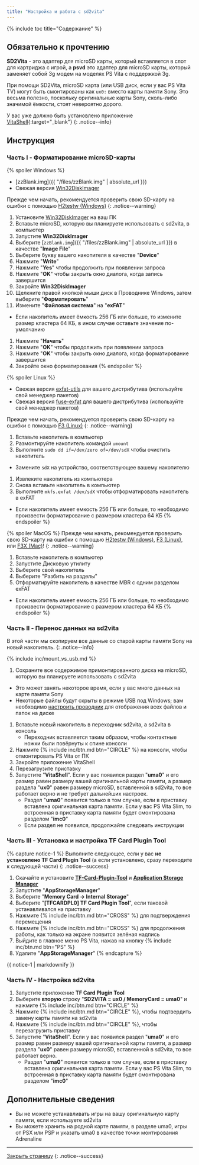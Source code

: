 ```yaml
---
title: "Настройка и работа с sd2vita"
---
```


{% include toc title="Содержание" %}

## Обязательно к прочтению

**SD2Vita** - это адаптер для microSD карты, который вставляется в слот для картриджа с игрой, а **psvd** это адаптер для microSD карты, который заменяет собой 3g модем на моделях PS Vita с поддержкой 3g.

При помощи SD2Vita, microSD карта (или USB диск, если у вас PS Vita TV) могут быть смонтированы как `ux0:` вместо карты памяти Sony. Это весьма полезно, поскольку оригинальные карты Sony, сколь-либо значимой ёмкости, стоят невероятно дорого. 

У вас уже должно быть установлено приложение [VitaShell](vitashell){:target="_blank"}
{: .notice--info}

## Инструкция

### Часть I - Форматирование microSD-карты 
{% spoiler Windows %}
* [zzBlank.img]({{ "/files/zzBlank.img" | absolute_url }})
* Свежая версия [Win32DiskImager](https://sourceforge.net/projects/win32diskimager/)

Прежде чем начать, рекомендуется проверить свою SD-карту на ошибки с помощью [H2testw (Windows)](http://customfw.xyz/h2testw-windows)
{: .notice--warning}

1. Установите [Win32DiskImager](https://sourceforge.net/projects/win32diskimager/) на ваш ПК
1. Вставьте microSD, которую вы планируете использовать с sd2vita, в компьютер
1. Запустите **Win32DiskImager**
1. Выберите [`zzBlank.img`]({{ "/files/zzBlank.img" | absolute_url }}) в качестве "**Image File**"
1. Выберите букву вашего накопителя в качестве "**Device**"
1. Нажмите "**Write**"
1. Нажмите "**Yes**" чтобы продолжить при появлении запроса
1. Нажмите "**OK**" чтобы закрыть окно диалога, когда запись завершится
1. Закройте **Win32DiskImager**
1. Щелкните правой кнопкой мыши диск в Проводнике Windows, затем выберите "**Форматировать**"
1. Измените "**Файловая система**" на "**exFAT**"
  + Если накопитель имеет ёмкость 256 ГБ или больше, то измените размер кластера 64 КБ, в ином случае оставьте значение по-умолчанию
1. Нажмите "**Начать**"
1. Нажмите "**OK**" чтобы продолжить при появлении запроса
1. Нажмите "**OK**" чтобы закрыть окно диалога, когда форматирование завершится
1. Закройте окно форматирования
{% endspoiler %}

{% spoiler Linux %}
* Свежая версия [exfat-utils](https://github.com/relan/exfat) для вашего дистрибутива (используйте свой менеджер пакетов)
* Свежая версия [fuse-exfat](https://github.com/relan/exfat) для вашего дистрибутива (используйте свой менеджер пакетов)

Прежде чем начать, рекомендуется проверить свою SD-карту на ошибки с помощью [F3 (Linux)](http://customfw.xyz/f3-linux)
{: .notice--warning}

1. Вставьте накопитель в компьютер
1. Размонтируйте накопитель командой `umount`
1. Выполните `sudo dd if=/dev/zero of=/dev/sdX` чтобы очистить накопитель
  + Замените `sdX` на устройство, соответствующее вашему накопителю
1. Извлеките накопитель из компьютера
1. Снова вставьте накопитель в компьютер
1. Выполните `mkfs.exfat /dev/sdX` чтобы отформатировать накопитель в exFAT
  + Если накопитель имеет емкость 256 ГБ или больше, то необходимо произвести форматирование с размером кластера 64 КБ
{% endspoiler %}

{% spoiler MacOS %}
Прежде чем начать, рекомендуется проверить свою SD-карту на ошибки с помощью [H2testw (Windows)](http://customfw.xyz/h2testw-windows), [F3 (Linux)](http://customfw.xyz/f3-linux), или [F3X (Mac)](http://customfw.xyz/f3x-mac)!
{: .notice--warning}

1. Вставьте накопитель в компьютер
1. Запустите Дисковую утилиту
1. Выберите свой накопитель
1. Выберите "Разбить на разделы"
1. Отформатируйте накопитель в качестве MBR с одним разделом exFAT
  + Если накопитель имеет емкость 256 ГБ или больше, то необходимо произвести форматирование с размером кластера 64 КБ
{% endspoiler %}

### Часть II - Перенос данных на sd2vita

В этой части мы скопируем все данные со старой карты памяти Sony на новый накопитель.
{: .notice--info}

{% include inc/mount_vs_usb.md %}
1. Сохраните все содержимое примонтированного диска на microSD, которую вы планируете использовать с sd2vita
  + Это может занять некоторое время, если у вас много данных на карте памяти Sony
  + Некоторые файлы будут скрыты в режиме USB под Windows; вам необходимо [настроить проводник](https://customfw.xyz/file-extensions-windows) для отображения всех файлов и папок на диске
1. Вставьте новый накопитель в переходник sd2vita, а sd2vita в консоль
    * Переходник вставляется таким образом, чтобы контактные ножки были повёрнуты к спине консоли
1. Нажмите {% include inc/btn.md btn="CIRCLE" %} на консоли, чтобы отмонтировать PS Vita от ПК
1. Закройте приложение VitaShell
1. Перезагрузите приставку
1. Запустите "**VitaShell**". Если у вас появился раздел "**uma0**" и его размер равен размеру вашей оригинальной карты памяти, а размер раздела "**ux0**" равен размеру microSD, вставленной в sd2vita, то все работает верно и не требует дальнейших настроек.
   + Раздел "**uma0**" появится только в том случае, если в приставку вставлена оригинальная карта памяти. Если у вас PS Vita Slim, то встроенная в приставку карта памяти будет смонтирована разделом "**imc0**"
   + Если раздел не появился, продолжайте следовать инструкции


### Часть III - Установка и настройка **TF Card Plugin Tool**

{% capture notice-1 %}
Выполните следующее, если у вас **не установлено TF Card Plugin Tool** (а если установлено, сразу переходите к следующей части)
{: .notice--success}

1. Скачайте и установите **[TF-Card-Plugin-Tool](https://github.com/theheroGAC/TF-Card-Plugin-Tool)** и **[Application Storage Manager](https://bitbucket.org/Lupo511/appstoragemanager/downloads/)**
1. Запустите "**AppStorageManager**"
1. Выберите "**Memory Card -> Internal Storage**"
1. Выберите "**[TFCARDPL0] TF Card Plugin Tool**", если таковой устанавливался на приставку
1. Нажмите {% include inc/btn.md btn="CROSS" %} для  подтверждения перемещения
1. Нажмите {% include inc/btn.md btn="CROSS" %} для продолжения работы, как только на экране появится зелёная надпись
1. Выйдите в главное меню PS Vita, нажав на кнопку {% include inc/btn.md btn="PS" %}
1. Удалите "**AppStorageManager**"
{% endcapture %}
<div class="notice--warning">{{ notice-1 | markdownify }}</div>
 
### Часть IV - Настройка sd2vita

1. Запустите приложение **TF Card Plugin Tool**
1. Выберите **вторую** строку "**SD2VITA = ux0 / MemoryCard = uma0**" и нажмите {% include inc/btn.md btn="CIRCLE" %}
1. Нажмите {% include inc/btn.md btn="CIRCLE" %}, чтобы подтвердить замену карты памяти на sd2vita 
1. Нажмите {% include inc/btn.md btn="CIRCLE" %}, чтобы перезагрузить приставку
1. Запустите "**VitaShell**". Если у вас появился раздел "**uma0**" и его размер равен размеру вашей оригинальной карты памяти, а размер раздела "**ux0**" равен размеру microSD, вставленной в sd2vita, то все работает верно. 
   + Раздел "**uma0**" появится только в том случае, если в приставку вставлена оригинальная карта памяти. Если у вас PS Vita Slim, то встроенная в приставку карта памяти будет смонтирована разделом "**imc0**"

## Дополнительные сведения 

* Вы не можете устанавливать игры на вашу оригинальную карту памяти, если используете sd2vita
* Вы можете хранить на родной карте памяти, в разделе uma0, игры от PSX или PSP и указать uma0 в качестве точки монтирования Adrenaline

___

[Закрыть страницу](javascript:window.close();)
{: .notice--success}